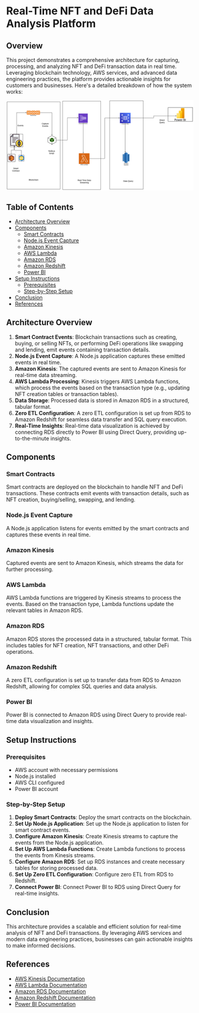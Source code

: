 # Real-Time NFT and DeFi Data Analysis Platform

## Overview

This project demonstrates a comprehensive architecture for capturing, processing, and analyzing NFT and DeFi transaction data in real time. Leveraging blockchain technology, AWS services, and advanced data engineering practices, the platform provides actionable insights for customers and businesses. Here's a detailed breakdown of how the system works:

![Architecture Diagram](Blockchain-Data-Arch.png)

## Table of Contents

- [Architecture Overview](#architecture-overview)
- [Components](#components)
  - [Smart Contracts](#smart-contracts)
  - [Node.js Event Capture](#nodejs-event-capture)
  - [Amazon Kinesis](#amazon-kinesis)
  - [AWS Lambda](#aws-lambda)
  - [Amazon RDS](#amazon-rds)
  - [Amazon Redshift](#amazon-redshift)
  - [Power BI](#power-bi)
- [Setup Instructions](#setup-instructions)
  - [Prerequisites](#prerequisites)
  - [Step-by-Step Setup](#step-by-step-setup)
- [Conclusion](#conclusion)
- [References](#references)

## Architecture Overview

1. **Smart Contract Events**: Blockchain transactions such as creating, buying, or selling NFTs, or performing DeFi operations like swapping and lending, emit events containing transaction details.
2. **Node.js Event Capture**: A Node.js application captures these emitted events in real time.
3. **Amazon Kinesis**: The captured events are sent to Amazon Kinesis for real-time data streaming.
4. **AWS Lambda Processing**: Kinesis triggers AWS Lambda functions, which process the events based on the transaction type (e.g., updating NFT creation tables or transaction tables).
5. **Data Storage**: Processed data is stored in Amazon RDS in a structured, tabular format.
6. **Zero ETL Configuration**: A zero ETL configuration is set up from RDS to Amazon Redshift for seamless data transfer and SQL query execution.
7. **Real-Time Insights**: Real-time data visualization is achieved by connecting RDS directly to Power BI using Direct Query, providing up-to-the-minute insights.

## Components

### Smart Contracts

Smart contracts are deployed on the blockchain to handle NFT and DeFi transactions. These contracts emit events with transaction details, such as NFT creation, buying/selling, swapping, and lending.

### Node.js Event Capture

A Node.js application listens for events emitted by the smart contracts and captures these events in real time.

### Amazon Kinesis

Captured events are sent to Amazon Kinesis, which streams the data for further processing.

### AWS Lambda

AWS Lambda functions are triggered by Kinesis streams to process the events. Based on the transaction type, Lambda functions update the relevant tables in Amazon RDS.

### Amazon RDS

Amazon RDS stores the processed data in a structured, tabular format. This includes tables for NFT creation, NFT transactions, and other DeFi operations.

### Amazon Redshift

A zero ETL configuration is set up to transfer data from RDS to Amazon Redshift, allowing for complex SQL queries and data analysis.

### Power BI

Power BI is connected to Amazon RDS using Direct Query to provide real-time data visualization and insights.

## Setup Instructions

### Prerequisites

- AWS account with necessary permissions
- Node.js installed
- AWS CLI configured
- Power BI account

### Step-by-Step Setup

1. **Deploy Smart Contracts**: Deploy the smart contracts on the blockchain.
2. **Set Up Node.js Application**: Set up the Node.js application to listen for smart contract events.
3. **Configure Amazon Kinesis**: Create Kinesis streams to capture the events from the Node.js application.
4. **Set Up AWS Lambda Functions**: Create Lambda functions to process the events from Kinesis streams.
5. **Configure Amazon RDS**: Set up RDS instances and create necessary tables for storing processed data.
6. **Set Up Zero ETL Configuration**: Configure zero ETL from RDS to Redshift.
7. **Connect Power BI**: Connect Power BI to RDS using Direct Query for real-time insights.

## Conclusion

This architecture provides a scalable and efficient solution for real-time analysis of NFT and DeFi transactions. By leveraging AWS services and modern data engineering practices, businesses can gain actionable insights to make informed decisions.

## References

- [AWS Kinesis Documentation](https://aws.amazon.com/kinesis/)
- [AWS Lambda Documentation](https://aws.amazon.com/lambda/)
- [Amazon RDS Documentation](https://aws.amazon.com/rds/)
- [Amazon Redshift Documentation](https://aws.amazon.com/redshift/)
- [Power BI Documentation](https://powerbi.microsoft.com/documentation/)
